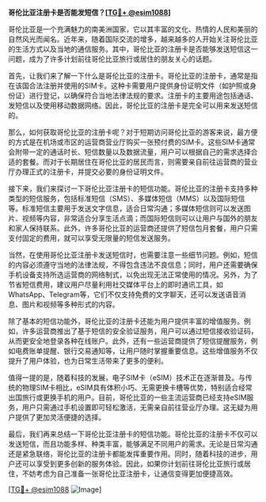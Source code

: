 **哥伦比亚注册卡是否能发短信？[[TG💪+ @esim1088](https://t.me/s/esim1088)]**

哥伦比亚是一个充满魅力的南美洲国家，它以其丰富的文化、热情的人民和美丽的自然风光而闻名。近年来，随着国际交流的增多，越来越多的人开始关注哥伦比亚的生活方式以及当地的通信服务。其中，哥伦比亚的注册卡是否能够发送短信这一问题，成为了许多计划前往哥伦比亚旅行或居住的朋友关心的话题。

首先，让我们来了解一下什么是哥伦比亚的注册卡。哥伦比亚的注册卡，通常是指在该国合法注册并使用的SIM卡。这种卡需要用户提供身份证明文件（如护照或身份证）进行登记，以确保符合当地法律法规的要求。注册卡的主要用途包括通话、发短信以及使用移动数据网络。因此，哥伦比亚的注册卡是完全可以用来发送短信的。

那么，如何获取哥伦比亚的注册卡呢？对于短期访问哥伦比亚的游客来说，最方便的方式是在机场或市区的运营商营业厅购买一张预付费的SIM卡。这些SIM卡通常会附带一定的通话时长、短信数量以及数据流量，用户可以根据自己的需求选择合适的套餐。而对于长期居住在哥伦比亚的居民而言，则需要亲自前往运营商的营业厅办理正式的注册卡，并提交必要的身份证明文件。

接下来，我们来探讨一下哥伦比亚注册卡的短信功能。哥伦比亚的注册卡支持多种类型的短信服务，包括标准短信（SMS）、多媒体短信（MMS）以及国际短信等。标准短信主要用于发送文字信息，适合日常沟通；多媒体短信则可以发送图片、视频等内容，非常适合分享生活点滴；而国际短信则可以让用户与国外的朋友和家人保持联系。此外，许多哥伦比亚的运营商还提供了短信包月套餐，用户只需支付固定的费用，就可以享受无限量的短信发送服务。

当然，在使用哥伦比亚注册卡发送短信时，也需要注意一些细节问题。例如，短信的内容必须遵守当地的法律法规，不得包含违法不良信息；同时，用户还需要确保手机设备支持所选运营商的网络制式，以免出现无法正常使用的情况。另外，为了节省短信费用，建议用户尽量利用社交媒体平台上的即时通讯工具，如WhatsApp、Telegram等，它们不仅支持免费的文字聊天，还可以发送语音消息、图片和视频等多种形式的内容。

除了基本的短信功能外，哥伦比亚的注册卡还能为用户提供丰富的增值服务。例如，许多运营商推出了基于短信的安全验证服务，用户可以通过短信接收验证码，从而更安全地登录各种在线账户。此外，还有一些运营商提供了短信提醒服务，例如电费账单提醒、银行交易通知等，让用户随时掌握重要信息。这些增值服务不仅提升了用户体验，也为日常生活带来了更多的便利。

值得一提的是，随着科技的发展，电子SIM卡（eSIM）技术正在逐渐普及。与传统的物理SIM卡相比，eSIM具有体积小巧、无需更换卡槽等优势，特别适合经常出国旅行或更换手机的用户。目前，哥伦比亚的一些主流运营商已经支持eSIM服务，用户只需通过手机设置即可轻松激活，无需亲自前往营业厅办理。这无疑为用户提供了更加灵活便捷的选择。

最后，我们再来总结一下哥伦比亚注册卡的短信功能。哥伦比亚的注册卡不仅可以发送短信，而且功能多样、种类丰富，能够满足不同用户的需求。无论是日常沟通还是紧急联络，哥伦比亚的注册卡都能发挥重要作用。同时，随着科技的进步，用户还可以享受到更多创新的服务体验。因此，如果你计划前往哥伦比亚旅行或居住，不妨考虑为自己准备一张哥伦比亚注册卡，让通信变得更加便捷高效。

[[TG💪+ @esim1088](https://t.me/s/esim1088) ![Image](https://i.postimg.cc/4NQfJmqS/Snipaste-2025-05-13-00-14-12.png)]